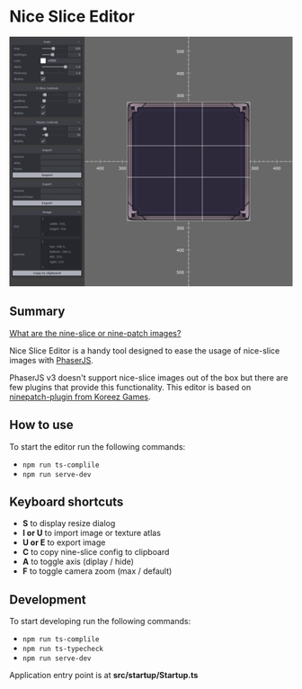 # Nice Slice Editor

![Screenshot](screenshot.png)

## Summary
[What are the nine-slice or nine-patch images?](https://www.wikiwand.com/en/9-slice_scaling)

Nice Slice Editor is a handy tool designed to ease the usage of nice-slice images with [PhaserJS](https://github.com/photonstorm/phaser).

PhaserJS v3 doesn't support nice-slice images out of the box but there are few plugins that provide this functionality. This editor is based on [ninepatch-plugin from Koreez Games](https://github.com/koreezgames/phaser3-ninepatch-plugin).

## How to use
To start the editor run the following commands:
- `npm run ts-complile`
- `npm run serve-dev`

## Keyboard shortcuts
- **S** to display resize dialog
- **I or U** to import image or texture atlas
- **U or E** to export image
- **C** to copy nine-slice config to clipboard
- **A** to toggle axis (diplay / hide)
- **F** to toggle camera zoom (max / default)

## Development
To start developing run the following commands:
- `npm run ts-complile`
- `npm run ts-typecheck`
- `npm run serve-dev`

Application entry point is at **src/startup/Startup.ts**
